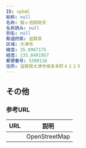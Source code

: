 ```yaml
---
ID: vpkmC
総称: null
名称: 龍ヶ池辯財天
名称読み: null
別名: null
都道府県: 滋賀県
区域: 大津市
緯度: 35.0967175
経度: 135.8491957
郵便番号: 5200116
住所: 滋賀県大津市坂本本町４２２５
---
```


## その他

### 参考URL

| URL | 説明          |
| --- | ------------- |
|     | OpenStreetMap |
